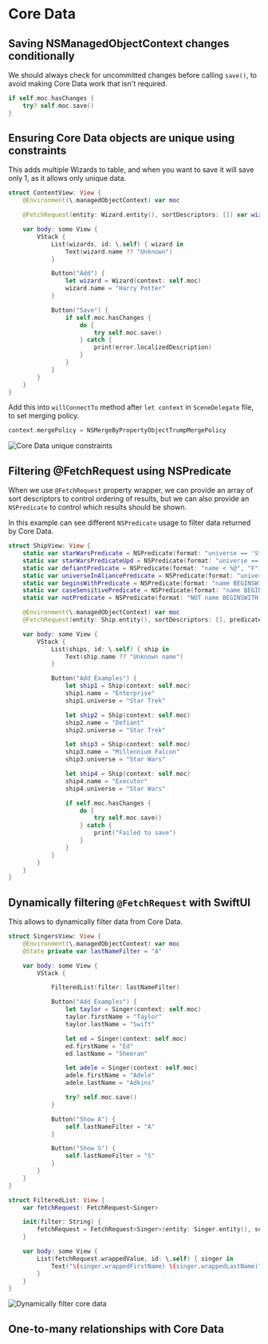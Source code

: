 # Core Data

## Saving NSManagedObjectContext changes conditionally

We should always check for uncommitted changes before calling `save()`, to avoid making Core Data work that isn't required.

```swift
if self.moc.hasChanges {
    try? self.moc.save()
}
```

## Ensuring Core Data objects are unique using constraints

This adds multiple Wizards to table, and when you want to save it will save only 1, as it allows only unique data.

```swift
struct ContentView: View {
    @Environment(\.managedObjectContext) var moc

    @FetchRequest(entity: Wizard.entity(), sortDescriptors: []) var wizards: FetchedResults<Wizard>

    var body: some View {
        VStack {
            List(wizards, id: \.self) { wizard in
                Text(wizard.name ?? "Unknown")
            }

            Button("Add") {
                let wizard = Wizard(context: self.moc)
                wizard.name = "Harry Potter"
            }

            Button("Save") {
                if self.moc.hasChanges {
                    do {
                        try self.moc.save()
                    } catch {
                        print(error.localizedDescription)
                    }
                }
            }
        }
    }
}
```

Add this into `willConnectTo` method after `let context` in `SceneDelegate` file, to set merging policy.

```swift
context.mergePolicy = NSMergeByPropertyObjectTrumpMergePolicy
```

![Core Data unique constraints](https://media.giphy.com/media/QYjuS9wkgwZKQ5G57q/giphy.gif)

## Filtering @FetchRequest using NSPredicate

When we use `@FetchRequest` property wrapper, we can provide an array of sort descriptors to control ordering of results, but we can also provide an `NSPredicate` to control which results should be shown.

In this example can see different `NSPredicate` usage to filter data returned by Core Data.

```swift
struct ShipView: View {
    static var starWarsPredicate = NSPredicate(format: "universe == 'Star Wars'")
    static var starWarsPredicateUpd = NSPredicate(format: "universe == %@", "Star Wars")
    static var defiantPredicate = NSPredicate(format: "name < %@", "F")
    static var universeInAliancePredicate = NSPredicate(format: "universe IN %@", ["Aliens", "Firefly", "Star Trek"])
    static var beginsWithPredicate = NSPredicate(format: "name BEGINSWITH %@", "E")
    static var caseSensitivePredicate = NSPredicate(format: "name BEGINSWITH[c] %@", "e")
    static var notPredicate = NSPredicate(format: "NOT name BEGINSWITH[c] %@", "e")

    @Environment(\.managedObjectContext) var moc
    @FetchRequest(entity: Ship.entity(), sortDescriptors: [], predicate: beginsWithPredicate) var ships: FetchedResults<Ship>

    var body: some View {
        VStack {
            List(ships, id: \.self) { ship in
                Text(ship.name ?? "Unknown name")
            }

            Button("Add Examples") {
                let ship1 = Ship(context: self.moc)
                ship1.name = "Enterprise"
                ship1.universe = "Star Trek"

                let ship2 = Ship(context: self.moc)
                ship2.name = "Defiant"
                ship2.universe = "Star Trek"

                let ship3 = Ship(context: self.moc)
                ship3.name = "Millennium Falcon"
                ship3.universe = "Star Wars"

                let ship4 = Ship(context: self.moc)
                ship4.name = "Executor"
                ship4.universe = "Star Wars"

                if self.moc.hasChanges {
                    do {
                        try self.moc.save()
                    } catch {
                        print("Failed to save")
                    }
                }
            }
        }
    }
}
```

## Dynamically filtering `@FetchRequest` with SwiftUI

This allows to dynamically filter data from Core Data.

```swift
struct SingersView: View {
    @Environment(\.managedObjectContext) var moc
    @State private var lastNameFilter = "A"

    var body: some View {
        VStack {

            FilteredList(filter: lastNameFilter)

            Button("Add Examples") {
                let taylor = Singer(context: self.moc)
                taylor.firstName = "Taylor"
                taylor.lastName = "Swift"

                let ed = Singer(context: self.moc)
                ed.firstName = "Ed"
                ed.lastName = "Sheeran"

                let adele = Singer(context: self.moc)
                adele.firstName = "Adele"
                adele.lastName = "Adkins"

                try? self.moc.save()
            }

            Button("Show A") {
                self.lastNameFilter = "A"
            }

            Button("Show S") {
                self.lastNameFilter = "S"
            }
        }
    }
}
```

```swift
struct FilteredList: View {
    var fetchRequest: FetchRequest<Singer>

    init(filter: String) {
        fetchRequest = FetchRequest<Singer>(entity: Singer.entity(), sortDescriptors: [], predicate: NSPredicate(format: "lastName BEGINSWITH %@", filter))
    }

    var body: some View {
        List(fetchRequest.wrappedValue, id: \.self) { singer in
            Text("\(singer.wrappedFirstName) \(singer.wrappedLastName)")
        }
    }
}
```

![Dynamically filter core data](https://media.giphy.com/media/RJ16PpBupsgAN9tBXK/giphy.gif)

## One-to-many relationships with Core Data
